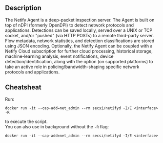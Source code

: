 ## Description 
The Netify Agent is a deep-packet inspection server.  The Agent is built on top of nDPI (formerly OpenDPI) to detect network protocols and applications.  Detections can be saved locally, served over a UNIX or TCP socket, and/or "pushed" (via HTTP POSTs) to a remote third-party server.  Flow metadata, network statistics, and detection classifications are stored using JSON encoding.
Optionally, the Netify Agent can be coupled with a Netify Cloud subscription for further cloud processing, historical storage, machine-learning analysis, event notifications, device detection/identification, along with the option (on supported platforms) to take an active role in policing/bandwidth-shaping specific network protocols and applications.


## Cheatsheat 
Run: 
```
docker run -it --cap-add=net_admin --rm secsi/netifyd -I/E <interface> -R 
```
to execute the script.   
You can also use in background without the `-R` flag: 

``` 
docker run -it --cap-add=net_admin --rm secsi/netifyd -I/E <interface> 

```